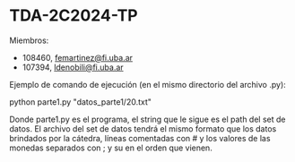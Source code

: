 # TDA-2C2024-TP

Miembros:
- 108460, femartinez@fi.uba.ar
- 107394, ldenobili@fi.uba.ar

Ejemplo de comando de ejecución (en el mismo directorio del archivo .py):

python parte1.py "datos_parte1/20.txt"

Donde parte1.py es el programa, el string que le sigue es el path del set de datos.
El archivo del set de datos tendrá el mismo formato que los datos brindados por la cátedra,
líneas comentadas con # y los valores de las monedas separados con ; y su en el orden que vienen.

